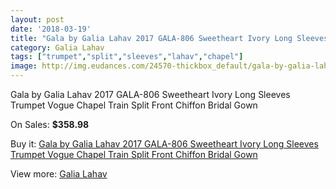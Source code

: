 ```yaml
---
layout: post
date: '2018-03-19'
title: "Gala by Galia Lahav 2017 GALA-806 Sweetheart Ivory Long Sleeves Trumpet Vogue Chapel Train Split Front Chiffon Bridal Gown"
category: Galia Lahav
tags: ["trumpet","split","sleeves","lahav","chapel"]
image: http://img.eudances.com/24570-thickbox_default/gala-by-galia-lahav-2017-gala-806-sweetheart-ivory-long-sleeves-trumpet-vogue-chapel-train-split-front-chiffon-bridal-gown.jpg
---
```

Gala by Galia Lahav 2017 GALA-806 Sweetheart Ivory Long Sleeves Trumpet Vogue Chapel Train Split Front Chiffon Bridal Gown

On Sales: **$358.98**
<a href="https://www.eudances.com/en/galia-lahav/8164-gala-by-galia-lahav-2017-gala-806-sweetheart-ivory-long-sleeves-trumpet-vogue-chapel-train-split-front-chiffon-bridal-gown.html"><amp-img layout="responsive" width="600" height="600" src="//img.eudances.com/24570-thickbox_default/gala-by-galia-lahav-2017-gala-806-sweetheart-ivory-long-sleeves-trumpet-vogue-chapel-train-split-front-chiffon-bridal-gown.jpg" alt="Gala by Galia Lahav 2017 GALA-806 Sweetheart Ivory Long Sleeves Trumpet Vogue Chapel Train Split Front Chiffon Bridal Gown 0" /></a>
<a href="https://www.eudances.com/en/galia-lahav/8164-gala-by-galia-lahav-2017-gala-806-sweetheart-ivory-long-sleeves-trumpet-vogue-chapel-train-split-front-chiffon-bridal-gown.html"><amp-img layout="responsive" width="600" height="600" src="//img.eudances.com/24572-thickbox_default/gala-by-galia-lahav-2017-gala-806-sweetheart-ivory-long-sleeves-trumpet-vogue-chapel-train-split-front-chiffon-bridal-gown.jpg" alt="Gala by Galia Lahav 2017 GALA-806 Sweetheart Ivory Long Sleeves Trumpet Vogue Chapel Train Split Front Chiffon Bridal Gown 1" /></a>
<a href="https://www.eudances.com/en/galia-lahav/8164-gala-by-galia-lahav-2017-gala-806-sweetheart-ivory-long-sleeves-trumpet-vogue-chapel-train-split-front-chiffon-bridal-gown.html"><amp-img layout="responsive" width="600" height="600" src="//img.eudances.com/24571-thickbox_default/gala-by-galia-lahav-2017-gala-806-sweetheart-ivory-long-sleeves-trumpet-vogue-chapel-train-split-front-chiffon-bridal-gown.jpg" alt="Gala by Galia Lahav 2017 GALA-806 Sweetheart Ivory Long Sleeves Trumpet Vogue Chapel Train Split Front Chiffon Bridal Gown 2" /></a>

Buy it: [Gala by Galia Lahav 2017 GALA-806 Sweetheart Ivory Long Sleeves Trumpet Vogue Chapel Train Split Front Chiffon Bridal Gown](https://www.eudances.com/en/galia-lahav/8164-gala-by-galia-lahav-2017-gala-806-sweetheart-ivory-long-sleeves-trumpet-vogue-chapel-train-split-front-chiffon-bridal-gown.html "Gala by Galia Lahav 2017 GALA-806 Sweetheart Ivory Long Sleeves Trumpet Vogue Chapel Train Split Front Chiffon Bridal Gown")

View more: [Galia Lahav](https://www.eudances.com/en/119-galia-lahav "Galia Lahav")